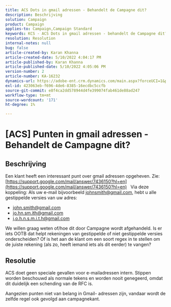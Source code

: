 ```yaml
---
title: ACS Dots in gmail adressen - Behandelt de Campagne dit?
description: Beschrijving
solution: Campaign
product: Campaign
applies-to: Campaign,Campaign Standard
keywords: KCS - ACS Dots in gmail adressen - behandelt de Campagne dit?
resolution: Resolution
internal-notes: null
bug: false
article-created-by: Karan Khanna
article-created-date: 5/10/2022 4:04:17 PM
article-published-by: Karan Khanna
article-published-date: 5/10/2022 4:05:06 PM
version-number: 2
article-number: KA-16232
dynamics-url: https://adobe-ent.crm.dynamics.com/main.aspx?forceUCI=1&pagetype=entityrecord&etn=knowledgearticle&id=c8bb31d2-7ad0-ec11-a7b5-00224809c556
exl-id: 423063eb-f696-4de6-8385-16ecdbc5ccfb
source-git-commit: e8f4ca2dd578944d4fe399074fab461de88ad247
workflow-type: tm+mt
source-wordcount: '171'
ht-degree: 1%

---
```


# [ACS] Punten in gmail adressen - Behandelt de Campagne dit?

## Beschrijving


Een klant heeft een interessant punt over gmail adressen opgeheven. Zie: [https://support.google.com/mail/answer/7436150?hl=en](https://support.google.com/mail/answer/7436150?hl=en)
 
Via deze koppeling: Als uw e-mail bijvoorbeeld [johnsmith@gmail.com](mailto:johnsmith@gmail.com), hebt u alle gestippelde versies van uw adres:

- [john.smith@gmail.com](mailto:john.smith@gmail.com)
- [jo.hn.sm.ith@gmail.com](mailto:jo.hn.sm.ith@gmail.com)
- [j.o.h.n.s.m.i.t.h@gmail.com](mailto:j.o.h.n.s.m.i.t.h@gmail.com)


We willen graag weten of/hoe dit door Campagne wordt afgehandeld. Is er iets OOTB dat helpt rekeningen van gestippelde of niet gestippelde versies onderscheiden? Of is het aan de klant om een soort regex in te stellen om de juiste rekening (als zo, heeft iemand iets als dit eerder) te vangen?


## Resolutie


ACS doet geen speciale gevallen voor e-mailadressen intern. Stippen worden beschouwd als normale tekens en worden nooit genegeerd, omdat dit duidelijk een schending van de RFC is.

Aangezien punten niet van belang in Gmail- adressen zijn, vandaar wordt de zelfde regel ook gevolgd aan campagnekant.
